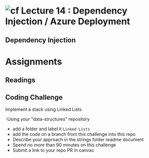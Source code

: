 # ![cf](http://i.imgur.com/7v5ASc8.png) Lecture 14 : Dependency Injection / Azure Deployment
## Dependency Injection


# Assignments

## Readings
     
## Coding Challenge
Implement a stack using Linked Lists <br />

-Using your "data-structures" repository
  - add a folder and label it `Linked Lists`
  - add the code on a branch from this challenge into this repo
  - Describe your approach in the strings folder readme document
  - Spend no more than 90 minutes on this challenge
  - Submit a link to your repo PR in canvas